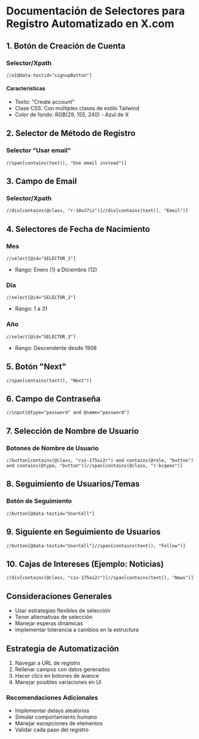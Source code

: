# Documentación de Selectores para Registro Automatizado en X.com

## 1. Botón de Creación de Cuenta
### Selector/Xpath
```xpath
//a[@data-testid="signupButton"]
```
#### Características
- Texto: "Create account"
- Clase CSS: Con múltiples clases de estilo Tailwind
- Color de fondo: RGB(29, 155, 240) - Azul de X

## 2. Selector de Método de Registro
### Selector "Usar email"
```xpath
//span[contains(text(), "Use email instead")]
```

## 3. Campo de Email
### Selector/Xpath
```xpath
//div[contains(@class, "r-18u37iz")]//div[contains(text(), "Email")]
```

## 4. Selectores de Fecha de Nacimiento

### Mes
```xpath
//select[@id="SELECTOR_1"]
```
- Rango: Enero (1) a Diciembre (12)

### Día
```xpath
//select[@id="SELECTOR_2"]
```
- Rango: 1 a 31

### Año
```xpath
//select[@id="SELECTOR_3"]
```
- Rango: Descendente desde 1908

## 5. Botón "Next"
```xpath
//span[contains(text(), "Next")]
```

## 6. Campo de Contraseña
```xpath
//input[@type="password" and @name="password"]
```

## 7. Selección de Nombre de Usuario
### Botones de Nombre de Usuario
```xpath
//button[contains(@class, "css-175oi2r") and contains(@role, "button") and contains(@type, "button")]//span[contains(@class, "r-bcqeeo")]
```

## 8. Seguimiento de Usuarios/Temas
### Botón de Seguimiento
```xpath
//button[@data-testid="UserCell"]
```

## 9. Siguiente en Seguimiento de Usuarios
```xpath
//button[@data-testid="UserCell"]//span[contains(text(), "Follow")]
```

## 10. Cajas de Intereses (Ejemplo: Noticias)
```xpath
//div[contains(@class, "css-175oi2r")]//span[contains(text(), "News")]
```

## Consideraciones Generales
- Usar estrategias flexibles de selección
- Tener alternativas de selección
- Manejar esperas dinámicas
- Implementar tolerancia a cambios en la estructura

## Estrategia de Automatización
1. Navegar a URL de registro
2. Rellenar campos con datos generados
3. Hacer clics en botones de avance
4. Manejar posibles variaciones en UI

### Recomendaciones Adicionales
- Implementar delays aleatorios
- Simular comportamiento humano
- Manejar excepciones de elementos
- Validar cada paso del registro